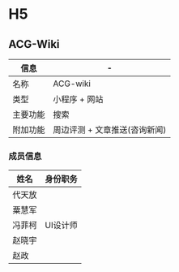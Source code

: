 # H5

## ACG-Wiki
信息|-
-|-
名称|ACG-wiki
类型|小程序 + 网站
主要功能|搜索
附加功能|周边评测 + 文章推送(咨询新闻)

### 成员信息

姓名|身份职务
-|-
代天放|
粟慧军|
冯菲柯|UI设计师
赵晓宇|
赵政|
